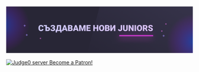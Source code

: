 
![ITBG Cover image](https://github.com/IT-BG/.github/blob/master/profile/assets/cover.png)

<a href="http://discord.gg/dRrdYQf">
  <img src="https://discordapp.com/api/guilds/415879828470759434/embed.png" alt="Judge0 server">
  <a href="https://www.patreon.com/bePatron?u=31004398" data-patreon-widget-type="become-patron-button">Become a Patron!</a><script async src="https://c6.patreon.com/becomePatronButton.bundle.js"></script>
</a>
